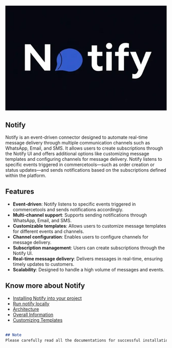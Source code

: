 ![](docs/media/notify_logo.jpg)

## Notify

Notify is an event-driven connector designed to automate real-time message delivery through multiple communication channels such as WhatsApp, Email, and SMS. It allows users to create subscriptions through the Notify UI and offers additional options like customizing message templates and configuring channels for message delivery. Notify listens to specific events triggered in commercetools—such as order creation or status updates—and sends notifications based on the subscriptions defined within the platform.

## Features
- **Event-driven**: Notify listens to specific events triggered in commercetools and sends notifications accordingly.
- **Multi-channel support**: Supports sending notifications through WhatsApp, Email, and SMS.
- **Customizable templates**: Allows users to customize message templates for different events and channels.
- **Channel configuration**: Enables users to configure channels for message delivery.
- **Subscription management**: Users can create subscriptions through the Notify UI.
- **Real-time message delivery**: Delivers messages in real-time, ensuring timely updates to customers.
- **Scalability**: Designed to handle a high volume of messages and events.


## Know more about Notify
- [Installing Notify into your project](docs/install_notify.md)
- [Run notify locally](docs/run_notify_locally.md)
- [Architecture](docs/basic_architecture.jpg)
- [Overall Information](docs/notify.pdf)
- [Customizing Templates](docs/how_to_customize_template.md)

##

```markdown
## Note
Please carefully read all the documentations for successful installation of Notify.
```